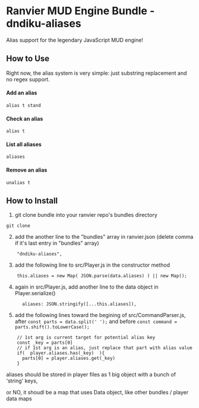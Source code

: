 # Ranvier MUD Engine Bundle - dndiku-aliases
Alias support for the legendary JavaScript MUD engine!


## How to Use
Right now, the alias system is very simple: just substring replacement and no regex support.


#### Add an alias
`alias t stand`

#### Check an alias
`alias t`

#### List all aliases
`aliases`

#### Remove an alias
`unalias t`





## How to Install

1. git clone bundle into your ranvier repo's bundles directory
  ```
  git clone 
  ```
2. add the another line to the "bundles" array in ranvier.json (delete comma if it's last entry in "bundles" array)
  ```
      "dndiku-aliases",
  ```
3. add the following line to src/Player.js in the constructor method
  ```
      this.aliases = new Map( JSON.parse(data.aliases) ) || new Map();
  ```
4. again in src/Player.js, add another line to the data object in Player.serialize() 
  ```
        aliases: JSON.stringify([...this.aliases]),
  ```
5. add the following lines toward the begining of src/CommandParser.js, after `const parts = data.split(' ');` and before `const command = parts.shift().toLowerCase();`
  ```
      // 1st arg is current target for potential alias key
      const _key = parts[0] 
      // if 1st arg is an alias, just replace that part with alias value
      if(  player.aliases.has(_key)  ){
        parts[0] = player.aliases.get(_key)
      }
  ```







aliases should be stored in player files as 1 big object with a bunch of 'string' keys, 

or NO, it shoudl be a map that uses Data object, like other bundles / player data maps